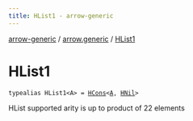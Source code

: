```yaml
---
title: HList1 - arrow-generic
---
```


[arrow-generic](../index.html) / [arrow.generic](index.html) / [HList1](./-h-list1.html)

# HList1

`typealias HList1<A> = `[`HCons`](-h-cons/index.html)`<`[`A`](-h-list1.html#A)`, `[`HNil`](-h-nil/index.html)`>`

HList supported arity is up to product of 22 elements

